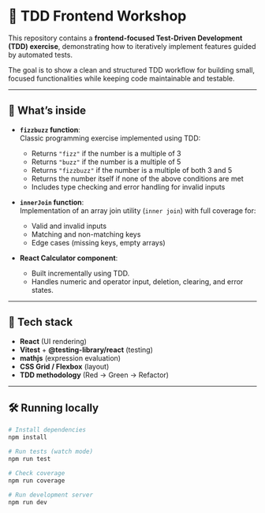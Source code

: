 # 🧪 TDD Frontend Workshop

This repository contains a **frontend-focused Test-Driven Development (TDD) exercise**, demonstrating how to iteratively implement features guided by automated tests.

The goal is to show a clean and structured TDD workflow for building small, focused functionalities while keeping code maintainable and testable.

---

## 🚀 What’s inside

- **`fizzbuzz` function**:  
  Classic programming exercise implemented using TDD:
  - Returns `"fizz"` if the number is a multiple of 3  
  - Returns `"buzz"` if the number is a multiple of 5  
  - Returns `"fizzbuzz"` if the number is a multiple of both 3 and 5  
  - Returns the number itself if none of the above conditions are met  
  - Includes type checking and error handling for invalid inputs  

- **`innerJoin` function**:  
  Implementation of an array join utility (`inner join`) with full coverage for:
  - Valid and invalid inputs  
  - Matching and non-matching keys  
  - Edge cases (missing keys, empty arrays)  

- **React Calculator component**:  
  - Built incrementally using TDD.  
  - Handles numeric and operator input, deletion, clearing, and error states. 

---

## 🧩 Tech stack

- **React** (UI rendering)
- **Vitest** + **@testing-library/react** (testing)
- **mathjs** (expression evaluation)
- **CSS Grid / Flexbox** (layout)
- **TDD methodology** (Red → Green → Refactor)

---

## 🛠 Running locally

```bash
# Install dependencies
npm install

# Run tests (watch mode)
npm run test

# Check coverage
npm run coverage

# Run development server
npm run dev
